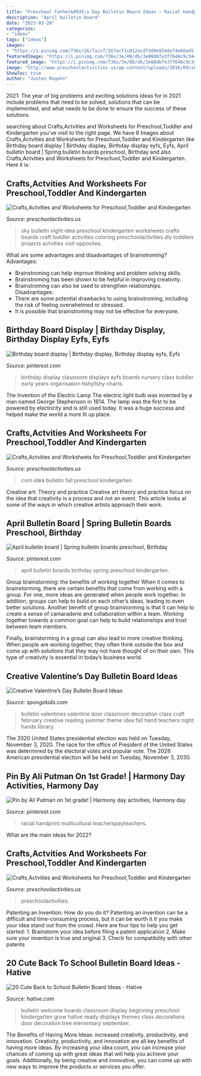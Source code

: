 ```yaml
---
title: "Preschool Father&#039;s Day Bulletin Board Ideas ~ Racial Handprint Multicultural Teacherspayteachers"
description: "April bulletin board"
date: "2023-03-28"
categories:
- "ideas"
tags: ["ideas"]
images:
- "https://i.pinimg.com/736x/26/7a/cf/267acf1c012acd73d9e954de74e60a45.jpg"
featuredImage: "https://i.pinimg.com/736x/3e/08/db/3e08dbfe3ff646c9c34423ca464d42ff.jpg"
featured_image: "https://i.pinimg.com/736x/3e/08/db/3e08dbfe3ff646c9c34423ca464d42ff.jpg"
image: "http://www.preschoolactivities.us/wp-content/uploads/2016/09/sky-bulletin-board-idea-for-kids-2.jpg"
ShowToc: true
author: "Justen Rogahn"
---
```



2021: The year of big problems and exciting solutions
Ideas for in 2021 include problems that need to be solved, solutions that can be implemented, and what needs to be done to ensure the success of these solutions.

	

		
searching about Crafts,Actvities and Worksheets for Preschool,Toddler and Kindergarten you've visit to the right page. We have 8 Images about Crafts,Actvities and Worksheets for Preschool,Toddler and Kindergarten like Birthday board display | Birthday display, Birthday display eyfs, Eyfs, April bulletin board | Spring bulletin boards preschool, Birthday and also Crafts,Actvities and Worksheets for Preschool,Toddler and Kindergarten. Here it is:
		
    
## Crafts,Actvities And Worksheets For Preschool,Toddler And Kindergarten

<img loading=lazy src="http://www.preschoolactivities.us/wp-content/uploads/2016/09/sky-bulletin-board-idea-for-kids-2.jpg" onerror="this.onerror=null;this.src='https://tse1.mm.bing.net/th?id=OIP.pIV4JX5lYnWDZctdQxCoLgHaHa&amp;pid=15.1';" alt="Crafts,Actvities and Worksheets for Preschool,Toddler and Kindergarten">

_Source: preschoolactivities.us_

>sky bulletin night idea preschool kindergarten worksheets crafts boards craft toddler activities coloring preschoolactivities diy toddlers projects actvities visit opposites. 

	

What are some advantages and disadvantages of brainstroming?
Advantages: 
- Brainstroming can help improve thinking and problem solving skills. 
- Brainstroming has been shown to be helpful in improving creativity. 
- Brainstroming can also be used to strengthen relationships.
Disadvantages: 
- There are some potential drawbacks to using brainstroming, including the risk of feeling overwhelmed or stressed. 
- It is possible that brainstroming may not be effective for everyone.

    
## Birthday Board Display | Birthday Display, Birthday Display Eyfs, Eyfs

<img loading=lazy src="https://i.pinimg.com/736x/95/32/21/953221748637aef28cf19f58d0edf0f4--birthday-display-birthday-wall.jpg" onerror="this.onerror=null;this.src='https://tse4.mm.bing.net/th?id=OIP.NNv8MRJ5wMb-QasxUhlnAQHaNM&amp;pid=15.1';" alt="Birthday board display | Birthday display, Birthday display eyfs, Eyfs">

_Source: pinterest.com_

>birthday display classroom displays eyfs boards nursery class toddler early years organisation tishylishy charts. 

	

The Invention of the Electric Lamp
The electric light bulb was invented by a man named George Stephenson in 1814. The lamp was the first to be powered by electricity and is still used today. It was a huge success and helped make the world a more lit up place.

    
## Crafts,Actvities And Worksheets For Preschool,Toddler And Kindergarten

<img loading=lazy src="http://www.preschoolactivities.us/wp-content/uploads/2017/10/corn-bulletin-board-idea.jpg" onerror="this.onerror=null;this.src='https://tse4.mm.bing.net/th?id=OIP.puNMZ4jDocilDcm399LDfAHaNJ&amp;pid=15.1';" alt="Crafts,Actvities and Worksheets for Preschool,Toddler and Kindergarten">

_Source: preschoolactivities.us_

>corn idea bulletin fall preschool kindergarten. 

	

Creative art: Theory and practice
Creative art theory and practice focus on the idea that creativity is a process and not an event. This article looks at some of the ways in which creative artists approach their work.

    
## April Bulletin Board | Spring Bulletin Boards Preschool, Birthday

<img loading=lazy src="https://i.pinimg.com/736x/3e/08/db/3e08dbfe3ff646c9c34423ca464d42ff.jpg" onerror="this.onerror=null;this.src='https://tse2.mm.bing.net/th?id=OIP.VhAmRHkkYFsCbDM0wv_-PAHaJ3&amp;pid=15.1';" alt="April bulletin board | Spring bulletin boards preschool, Birthday">

_Source: pinterest.com_

>april bulletin boards birthday spring preschool kindergarten. 

	

Group brainstorming: the benefits of working together
When it comes to brainstorming, there are certain benefits that come from working with a group. For one, more ideas are generated when people work together. In addition, groups can help to build on each other’s ideas, leading to even better solutions.
Another benefit of group brainstorming is that it can help to create a sense of camaraderie and collaboration within a team. Working together towards a common goal can help to build relationships and trust between team members.

Finally, brainstorming in a group can also lead to more creative thinking. When people are working together, they often think outside the box and come up with solutions that they may not have thought of on their own. This type of creativity is essential in today’s business world.

    
## Creative Valentine’s Day Bulletin Board Ideas

<img loading=lazy src="http://spongekids.com/wp-content/uploads/2015/09/1-valentines-day-bulletin-board.jpg" onerror="this.onerror=null;this.src='https://tse2.mm.bing.net/th?id=OIP.U8XCx14UHyA1xnjhkQGPMgHaOR&amp;pid=15.1';" alt="Creative Valentine’s Day Bulletin Board Ideas">

_Source: spongekids.com_

>bulletin valentines valentine door classroom decoration class craft february creative reading summer theme idea fall hand teachers night hands library. 

	

The 2020 United States presidential election was held on Tuesday, November 3, 2020. The race for the office of President of the United States was determined by the electoral votes and popular vote. The 2026 American presidential election will be held on Tuesday, November 3, 2030.

    
## Pin By Ali Putman On 1st Grade! | Harmony Day Activities, Harmony Day

<img loading=lazy src="https://i.pinimg.com/736x/26/7a/cf/267acf1c012acd73d9e954de74e60a45.jpg" onerror="this.onerror=null;this.src='https://tse4.mm.bing.net/th?id=OIP.s4oEjdhkiZbENtk8fn-H7wHaLH&amp;pid=15.1';" alt="Pin by Ali Putman on 1st grade! | Harmony day activities, Harmony day">

_Source: pinterest.com_

>racial handprint multicultural teacherspayteachers. 

	

What are the main ideas for 2022?
 

    
## Crafts,Actvities And Worksheets For Preschool,Toddler And Kindergarten

<img loading=lazy src="https://www.preschoolactivities.us/wp-content/uploads/2015/02/Spring-bulletin-board-idea-for-kid.jpg" onerror="this.onerror=null;this.src='https://tse3.mm.bing.net/th?id=OIP.hu_jooZugFK3gqeDxnxQ5AHaJ3&amp;pid=15.1';" alt="Crafts,Actvities and Worksheets for Preschool,Toddler and Kindergarten">

_Source: preschoolactivities.us_

>preschoolactivities. 

	

Patenting an Invention: How do you do it?
Patenting an invention can be a difficult and time-consuming process, but it can be worth it if you make your idea stand out from the crowd. Here are four tips to help you get started: 1. Brainstorm your idea before filing a patent application 
2. Make sure your invention is true and original 
3. Check for compatibility with other patents 

    
## 20 Cute Back To School Bulletin Board Ideas - Hative

<img loading=lazy src="https://hative.com/wp-content/uploads/2014/06/back-to-school-ideas/17-ready-to-grow-bulletin-board.jpg" onerror="this.onerror=null;this.src='https://tse1.mm.bing.net/th?id=OIP.kBHFRA_yWuk0BPAWiqQrBAHaEr&amp;pid=15.1';" alt="20 Cute Back to School Bulletin Board Ideas - Hative">

_Source: hative.com_

>bulletin welcome boards classroom display beginning preschool kindergarten grow hative ready displays themes class decorations door decoration tree elementary september. 

	

The Benefits of Having More Ideas: increased creativity, productivity, and innovation.
Creativity, productivity, and innovation are all key benefits of having more ideas. By increasing your idea count, you can increase your chances of coming up with great ideas that will help you achieve your goals. Additionally, by being creative and innovative, you can come up with new ways to improve the products or services you offer.

